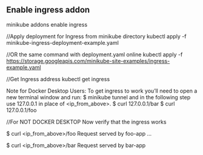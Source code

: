 ## Enable ingress addon

minikube addons enable ingress

//Apply deployment for Ingress from minikube directory
kubectl apply -f minikube-ingress-deployment-example.yaml

//OR the same command with deployment.yaml online
kubectl apply -f https://storage.googleapis.com/minikube-site-examples/ingress-example.yaml

//Get Ingress address
kubectl get ingress


Note for Docker Desktop Users:
To get ingress to work you’ll need to open a new terminal window and run: 
$ minikube tunnel
and in the following step use 127.0.0.1 in place of <ip_from_above>.
$  curl 127.0.0.1/bar
$  curl 127.0.0.1/foo


//For NOT DOCKER DESKTOP Now verify that the ingress works

$ curl <ip_from_above>/foo
Request served by foo-app
...

$ curl <ip_from_above>/bar
Request served by bar-app